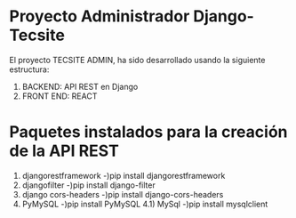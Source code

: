# Proyecto Administrador Django-Tecsite

El proyecto TECSITE ADMIN, ha sido desarrollado usando la siguiente estructura:
1) BACKEND: API REST en Django
2) FRONT END: REACT

# Paquetes instalados para la creación de la API REST

1) djangorestframework
   -)pip install djangorestframework
2) djangofilter
   -)pip install django-filter
3) django cors-headers
   -)pip install django-cors-headers
4) PyMySQL
   -)pip install PyMySQL
4.1) MySql
   -)pip install mysqlclient

